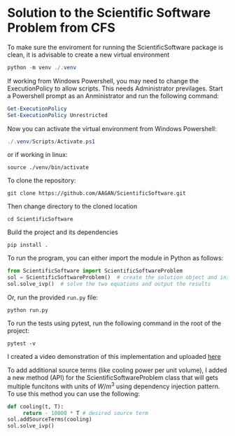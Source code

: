 # Solution to the Scientific Software Problem from CFS

To make sure the enviroment for running the ScientificSoftware package is clean, it is advisable to create a new virtual environment

```powershell
python -m venv ./.venv
```

If working from Windows Powershell, you may need to change the ExecutionPolicy to allow scripts. This needs Administrator previlages. Start a Powershell prompt as an Anministrator and run the following command:

```powershell
Get-ExecutionPolicy
Set-ExecutionPolicy Unrestricted
```
Now you can activate the virtual environment from Windows Powershell:

```powershell
./.venv/Scripts/Activate.ps1
```
or if working in linux:
```linuxshell
source ./venv/bin/activate
```

To clone the repository:

```shell
git clone https://github.com/AAGAN/ScientificSoftware.git
```

Then change directory to the cloned location

```shell
cd ScientificSoftware
```

Build the project and its dependencies

```shell
pip install .
```

To run the program, you can either import the module in Python as follows:

```python
from ScientificSoftware import ScientificSoftwareProblem
sol = ScientificSoftwareProblem()  # create the solution object and initialize
sol.solve_ivp()  # solve the two equations and output the results

```

Or, run the provided `run.py` file:

```shell
python run.py
```

To run the tests using pytest, run the following command in the root of the project:

```shell
pytest -v
```

I created a video demonstration of this implementation and uploaded [here](https://youtu.be/R-khYo-CcW8)

To add additional source terms (like cooling power per unit volume), I added a new method (API) for the ScientificSoftwareProblem class that will gets multiple funcitons with units of $W/m^3$ using dependency injection pattern. To use this method you can use the following:

```python
def cooling(t, T):
     return - 10000 * T # desired source term
sol.addSourceTerms(cooling)
sol.solve_ivp() 
```